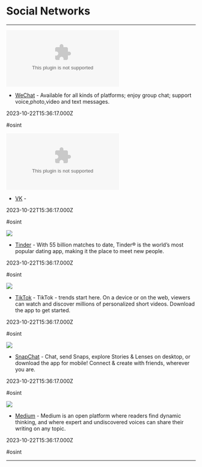 # Social Networks

---

![](https://rdl.ink/render/https%3A%2F%2Fwww.wechat.com)

- [WeChat](https://www.wechat.com) - Available for all kinds of platforms; enjoy group chat; support voice&#44;photo&#44;video and text messages.

2023-10-22T15:36:17.000Z

#osint

![](https://rdl.ink/render/https%3A%2F%2Fvk.com)

- [VK](https://vk.com) - 

2023-10-22T15:36:17.000Z

#osint

![](https://tinder.com/static/tinder.png)

- [Tinder](https://tinder.com) - With 55 billion matches to date, Tinder® is the world’s most popular dating app, making it the place to meet new people.

2023-10-22T15:36:17.000Z

#osint

![](https://lf16-tiktok-common.ibytedtos.com/obj/tiktok-web-common-sg/mtact/static/images/tiktok-logo/poster-square.png)

- [TikTok](https://www.tiktok.com) - TikTok - trends start here. On a device or on the web, viewers can watch and discover millions of personalized short videos. Download the app to get started.

2023-10-22T15:36:17.000Z

#osint

![](https://us-east1-aws.api.snapchat.com/web-capture/www.snapchat.com/discover/preview/facebook.png)

- [SnapChat](https://www.snapchat.com) - Chat, send Snaps, explore Stories & Lenses on desktop, or download the app for mobile! Connect & create with friends, wherever you are.

2023-10-22T15:36:17.000Z

#osint

![](https://miro.medium.com/v2/1*5ER2KRyL5S0S_xX8Pf0lgg.png)

- [Medium](https://medium.com) - Medium is an open platform where readers find dynamic thinking, and where expert and undiscovered voices can share their writing on any topic.

2023-10-22T15:36:17.000Z

#osint

---

